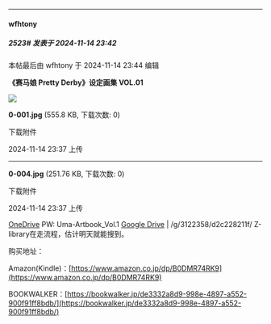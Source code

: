 ﻿
*****

####  wfhtony  
##### 2523#       发表于 2024-11-14 23:42

 本帖最后由 wfhtony 于 2024-11-14 23:44 编辑 

<strong>《赛马娘 Pretty Derby》设定画集 VOL.01</strong>

<img src="https://img.saraba1st.com/forum/202411/14/233745br66em73s60ezlpl.jpg" referrerpolicy="no-referrer">

<strong>0-001.jpg</strong> (555.8 KB, 下载次数: 0)

下载附件

2024-11-14 23:37 上传

<hr class="l"/)

<img src="https://img.saraba1st.com/forum/202411/14/233746czq6r1c13oq9vloy.jpg" referrerpolicy="no-referrer">

<strong>0-004.jpg</strong> (251.76 KB, 下载次数: 0)

下载附件

2024-11-14 23:37 上传

[OneDrive](https://clr2.wfhtony.space/s/3G0fr) PW: Uma-Artbook_Vol.1
[Google Drive](https://drive.google.com/drive/folders/1ojWI-21xrNGmDGJC-C1VVWQHkqx-Bu5p?usp=sharing) | /g/3122358/d2c228211f/
Z-library在走流程，估计明天就能搜到。

购买地址：

Amazon(Kindle)：[https://www.amazon.co.jp/dp/B0DMR74RK9](https://www.amazon.co.jp/dp/B0DMR74RK9)

BOOKWALKER：[https://bookwalker.jp/de3332a8d9-998e-4897-a552-900f91ff8bdb/](https://bookwalker.jp/de3332a8d9-998e-4897-a552-900f91ff8bdb/)

